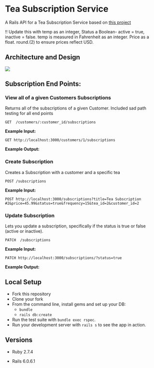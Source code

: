# Tea Subscription Service

A Rails API for a Tea Subscription Service based on [this project](https://mod4.turing.edu/projects/take_home/take_home_be)

!! Update this with temp as an integer, Status a Boolean- active = true, inactive = false. temp is measured in Fahrenheit as an integer. Price as a float. round.(2) to ensure prices reflect USD.


## Architecture and Design

<p> 
<img src=https://user-images.githubusercontent.com/108167041/221061618-e9fd2d27-6c25-49d7-86dd-453dc92a7633.png />

  
</p>


## Subscription End Points:

### View all of a given Customers Subscriptions
Returns all of the subscriptions of a given Customer. Included sad path testing for all end points

`GET  /customers/:customer_id/subscriptions` 

<b>Example Input:</b>

`GET http://localhost:3000/customers/1/subscriptions`

<b>Example Output:</b>



### Create Subscription
Creates a Subscription with a customer and a specific tea

`POST /subscriptions` 

<b>Example Input:</b>

`POST http://localhost:3000/subscriptions?title=Tea Subscription #2&price=45.99&status=true&frequency=15&tea_id=2&customer_id=2`



### Update Subscription
Lets you update a subscription, specifically if the status is true or false (active or inactive).

`PATCH  /subscriptions` 

<b>Example Input:</b>

`PATCH http://localhost:3000/subscriptions/?status=true`

<b>Example Output:</b>


##
## Local Setup

* Fork this repository
* Clone your fork
* From the command line, install gems and set up your DB:
    * `bundle`
    * `rails db:create`
* Run the test suite with `bundle exec rspec`.
* Run your development server with `rails s` to see the app in action.

## Versions

- Ruby 2.7.4

- Rails 6.0.6.1
